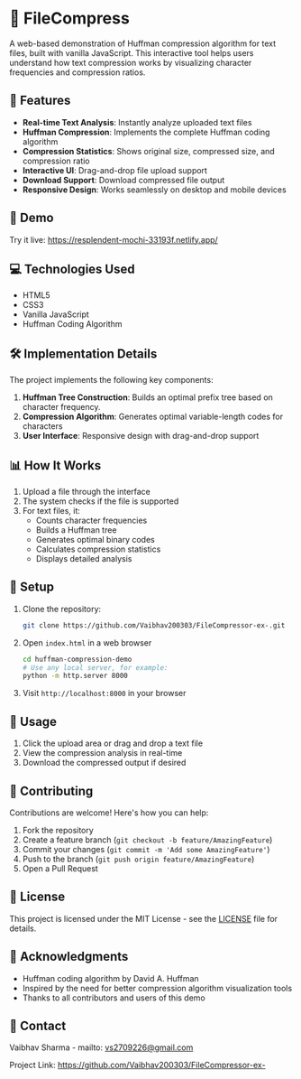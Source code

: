 # 📁 FileCompress

A web-based demonstration of Huffman compression algorithm for text files, built with vanilla JavaScript. This interactive tool helps users understand how text compression works by visualizing character frequencies and compression ratios.

## 🌟 Features

- **Real-time Text Analysis**: Instantly analyze uploaded text files
- **Huffman Compression**: Implements the complete Huffman coding algorithm
- **Compression Statistics**: Shows original size, compressed size, and compression ratio
- **Interactive UI**: Drag-and-drop file upload support
- **Download Support**: Download compressed file output
- **Responsive Design**: Works seamlessly on desktop and mobile devices

## 🚀 Demo

Try it live: https://resplendent-mochi-33193f.netlify.app/

## 💻 Technologies Used

- HTML5
- CSS3
- Vanilla JavaScript
- Huffman Coding Algorithm

## 🛠️ Implementation Details

The project implements the following key components:

1. **Huffman Tree Construction**: Builds an optimal prefix tree based on character frequency.
2. **Compression Algorithm**: Generates optimal variable-length codes for characters
3. **User Interface**: Responsive design with drag-and-drop support

## 📊 How It Works

1. Upload a file through the interface
2. The system checks if the file is supported
3. For text files, it:
   - Counts character frequencies
   - Builds a Huffman tree
   - Generates optimal binary codes
   - Calculates compression statistics
   - Displays detailed analysis

## 🔧 Setup

1. Clone the repository:
   ```bash
   git clone https://github.com/Vaibhav200303/FileCompressor-ex-.git
   ```

2. Open `index.html` in a web browser
   ```bash
   cd huffman-compression-demo
   # Use any local server, for example:
   python -m http.server 8000
   ```

3. Visit `http://localhost:8000` in your browser

## 📝 Usage

1. Click the upload area or drag and drop a text file
2. View the compression analysis in real-time
3. Download the compressed output if desired

## 🤝 Contributing

Contributions are welcome! Here's how you can help:

1. Fork the repository
2. Create a feature branch (`git checkout -b feature/AmazingFeature`)
3. Commit your changes (`git commit -m 'Add some AmazingFeature'`)
4. Push to the branch (`git push origin feature/AmazingFeature`)
5. Open a Pull Request

## 📜 License

This project is licensed under the MIT License - see the [LICENSE](LICENSE) file for details.

## 👏 Acknowledgments

- Huffman coding algorithm by David A. Huffman
- Inspired by the need for better compression algorithm visualization tools
- Thanks to all contributors and users of this demo

## 📧 Contact

Vaibhav Sharma - mailto: vs2709226@gmail.com

Project Link: https://github.com/Vaibhav200303/FileCompressor-ex-
